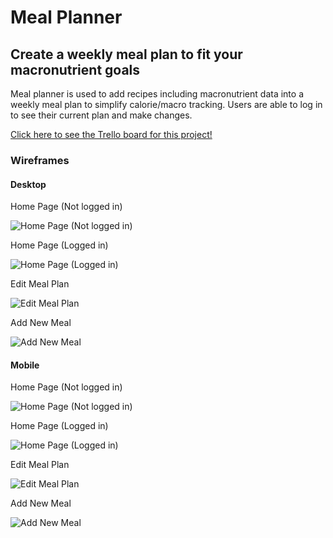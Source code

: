 # Meal Planner

## Create a weekly meal plan to fit your macronutrient goals

Meal planner is used to add recipes including macronutrient data into a weekly meal plan to simplify calorie/macro tracking.
Users are able to log in to see their current plan and make changes.

[Click here to see the Trello board for this project!](https://trello.com/b/tFmgm0pU/meal-planner-app)

### Wireframes

#### Desktop

Home Page (Not logged in)


![Home Page (Not logged in)](docs/wireframes/homepage-not-logged-in.png)

Home Page (Logged in)


![Home Page (Logged in)](docs/wireframes/homepage-logged-in.png)

Edit Meal Plan


![Edit Meal Plan](docs/wireframes/edit-meal-plan.png)

Add New Meal


![Add New Meal](docs/wireframes/new-meal.png)

#### Mobile

Home Page (Not logged in)


![Home Page (Not logged in)](docs/wireframes/mobile-homepage-not-logged-in.png)

Home Page (Logged in)


![Home Page (Logged in)](docs/wireframes/mobile-homepage-logged-in.png)

Edit Meal Plan


![Edit Meal Plan](docs/wireframes/mobile-edit-meal-plan.png)

Add New Meal


![Add New Meal](docs/wireframes/mobile-new-meal.png)